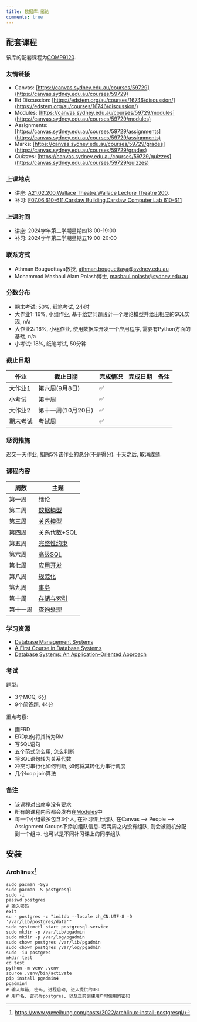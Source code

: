 ```yaml
---
title: 数据库:绪论
comments: true
---
```


## 配套课程

该库的配套课程为[COMP9120](https://www.sydney.edu.au/units/COMP9120).

### 友情链接

- Canvas: [https://canvas.sydney.edu.au/courses/59729](https://canvas.sydney.edu.au/courses/59729)
- Ed Discussion: [https://edstem.org/au/courses/16746/discussion/](https://edstem.org/au/courses/16746/discussion/)
- Modules: [https://canvas.sydney.edu.au/courses/59729/modules](https://canvas.sydney.edu.au/courses/59729/modules)
- Assignments: [https://canvas.sydney.edu.au/courses/59729/assignments](https://canvas.sydney.edu.au/courses/59729/assignments)
- Marks: [https://canvas.sydney.edu.au/courses/59729/grades](https://canvas.sydney.edu.au/courses/59729/grades)
- Quizzes: [https://canvas.sydney.edu.au/courses/59729/quizzes](https://canvas.sydney.edu.au/courses/59729/quizzes)

### 上课地点

- 讲座: [A21.02.200.Wallace Theatre.Wallace Lecture Theatre 200](https://maps.sydney.edu.au/?room=A21.02.200).
- 补习: [F07.06.610-611.Carslaw Building.Carslaw Computer Lab 610-611](https://maps.sydney.edu.au/?room=F07.06.610-611)

### 上课时间

- 讲座: 2024学年第二学期星期四18:00-19:00
- 补习: 2024学年第二学期星期五19:00-20:00

### 联系方式

- Athman Bouguettaya教授, athman.bouguettaya@sydney.edu.au
- Mohammad Masbaul Alam Polash博士, masbaul.polash@sydney.edu.au

### 分数分布

- 期末考试: 50%, 纸笔考试, 2小时
- 大作业1: 16%, 小组作业, 基于给定问题设计一个理论模型并给出相应的SQL实现, n/a
- 大作业2: 16%, 小组作业, 使用数据库开发一个应用程序, 需要有Python方面的基础, n/a
- 小考试: 18%, 纸笔考试, 50分钟

### 截止日期

|作业|截止日期|完成情况|完成日期|备注|
|-|-|-|-|-|
|大作业1|第六周(9月8日)|✅|||
|小考试|第十周|✅|||
|大作业2|第十一周(10月20日)|✅|||
|期末考试|考试周|✅|||

### 惩罚措施

迟交一天作业, 扣除5%该作业的总分(不是得分). 十天之后, 取消成绩.

### 课程内容

|周数| 主题                                                        |
|-|-----------------------------------------------------------|
|第一周| 绪论                                                        |
|第二周| [数据模型](/database/conceptual-model)                        |
|第三周| [关系模型](/database/conceptual-model)                        |
|第四周| [关系代数](/database/relational-algebra)+[SQL](/database/sql) |
|第五周| [完整性约束](/database/integrity-constraints)                  |
|第六周| [高级SQL](/database/advanced-sql)                           |
|第七周| [应用开发](/database/app-dev)                                 |
|第八周| [规范化](/database/normalization)                            |
|第九周| [事务](/database/transaction)                               |
|第十周| [存储与索引](/database/storage-indexing)                       |
|第十一周| [查询处理](/database/query-processing)                        |

### 学习资源

- [Database Management Systems](https://drive.google.com/file/d/1PzsSu6P5BwX91bJHu-9pCh6vikslcuQr/view?usp=sharing)
- [A First Course in Database Systems](https://drive.google.com/file/d/1EwY5MhTM2Q9PtkOMcraBgI5Zt-ps6SYW/view?usp=sharing)
- [Database Systems: An Application-Oriented Approach](https://archive.org/details/databasesystemsa0002kife)

### 考试

题型: 

- 3个MCQ, 6分
- 9个简答题, 44分

重点考察:

- 画ERD
- ERD如何将其转为RM
- 写SQL语句
- 五个范式怎么用, 怎么判断
- 将SQL语句转为关系代数
- 冲突可串行化如何判断, 如何将其转化为串行调度
- 几个loop join算法

### 备注

- 该课程对出席率没有要求
- 所有的课程内容都会发布在[Modules](https://canvas.sydney.edu.au/courses/59729/modules)中
- 每一个小组最多包含3个人, 在补习课上组队, 在Canvas --> People --> Assignment Groups下添加组队信息. 若两周之内没有组队, 则会被随机分配到一个组中. 也可以是不同补习课上的同学组队

## 安装

### Archlinux[^1]

```
sudo pacman -Syu
sudo pacman -S postgresql
sudo -i
passwd postgres
# 输入密码
exit
su - postgres -c "initdb --locale zh_CN.UTF-8 -D '/var/lib/postgres/data'"
sudo systemctl start postgresql.service
sudo mkdir -p /var/lib/pgadmin
sudo mkdir -p /var/log/pgadmin
sudo chown postgres /var/lib/pgadmin
sudo chown postgres /var/log/pgadmin
sudo -iu postgres
mkdir test
cd test
python -m venv .venv
source .venv/bin/activate
pip install pgadmin4
pgadmin4
# 输入邮箱, 密码, 进程启动, 进入提供的URL
# 用户名, 密码为postgres, 以及之前创建用户时使用的密码
```

[^1]: https://www.yuweihung.com/posts/2022/archlinux-install-postgresql/
